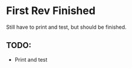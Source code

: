 # First Rev Finished #

Still have to print and test, but should be finished.

## TODO: ##

- Print and test
